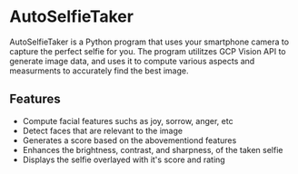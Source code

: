 # AutoSelfieTaker
AutoSelfieTaker is a Python program that uses your smartphone camera to capture the perfect selfie for you. The program utilitzes GCP Vision API to generate image data, and uses it to compute various aspects and measurments to accurately find the best image.

## Features
* Compute facial features suchs as joy, sorrow, anger, etc
* Detect faces that are relevant to the image
* Generates a score based on the abovementiond features
* Enhances the brightness, contrast, and sharpness, of the taken selfie
* Displays the selfie overlayed with it's score and rating


